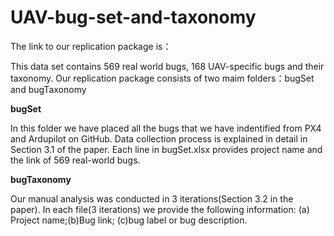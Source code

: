 # UAV-bug-set-and-taxonomy
The link to our replication package is：

This data set contains 569 real world bugs, 168 UAV-specific bugs and their taxonomy. 
Our replication package consists of two maim folders：bugSet and bugTaxonomy

**bugSet**

In this folder we have placed all the bugs that we have indentified from PX4 and Ardupilot on GitHub. Data collection process is explained in detail in Section 3.1 of the paper. Each line in bugSet.xlsx provides project name and the link of 569 real-world bugs. 

**bugTaxonomy**

Our manual analysis was conducted in 3 iterations(Section 3.2 in the paper). In each file(3 iterations) we provide the following information: (a) Project name;(b)Bug link; (c)bug label or bug description.


